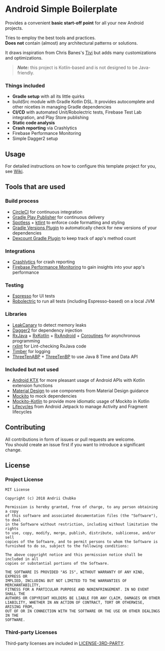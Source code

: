 # Android Simple Boilerplate
Provides a convenient **basic start-off point** for all your new Android projects.

Tries to employ the best tools and practices.  
**Does not** contain (almost) any architectural patterns or solutions.

It draws inspiration from Chris Banes's [Tivi](https://github.com/chrisbanes/tivi) but adds many customizations and optimizations.

>***Note:*** this project is Kotlin-based and is not designed to be Java-friendly.

### Things included
- **Gradle setup** with all its little quirks
- buildSrc module with Gradle Kotlin DSL. It provides autocomplete and other niceties in managing Gradle dependencies
- **CI/CD** with automated Unit/Robolectric tests, Firebase Test Lab integration, and Play Store publishing
- **Static code analysis**
- **Crash reporting** via Crashlytics
- Firebase Performance Monitoring
- Simple Dagger2 setup

## Usage
For detailed instructions on how to configure this template project for you, see [Wiki](https://github.com/qwertyfinger/android-simple-boilerplate/wiki).

## Tools that are used
### Build process
- [CircleCI](https://circleci.com/product/) for continuous integration
- [Gradle Play Publisher](https://github.com/Triple-T/gradle-play-publisher) for continuous delivery
- [Spotless](https://github.com/diffplug/spotless/tree/master/plugin-gradle) + [ktlint](https://github.com/shyiko/ktlint) to enforce code formatting and styling
- [Gradle Versions Plugin](https://github.com/ben-manes/gradle-versions-plugin) to automatically check for new versions of your dependencies
- [Dexcount Gradle Plugin](https://github.com/KeepSafe/dexcount-gradle-plugin) to keep track of app's method count

### Integrations
- [Crashlytics](https://firebase.google.com/docs/crashlytics/) for crash reporting
- [Firebase Performance Monitoring](https://firebase.google.com/docs/perf-mon/) to gain insights into your app's performance

### Testing
- [Espresso](https://developer.android.com/training/testing/espresso/) for UI tests
- [Robolectric](https://github.com/robolectric/robolectric) to run all tests (including Espresso-based) on a local JVM

### Libraries
- [LeakCanary](https://github.com/square/leakcanary) to detect memory leaks
- [Dagger2](https://github.com/google/dagger) for dependency injection
- [RxJava](https://github.com/ReactiveX/RxJava) + [RxKotlin](https://github.com/ReactiveX/RxKotlin/) + [RxAndroid](https://github.com/ReactiveX/RxAndroid/) + [Coroutines](https://github.com/kotlin/kotlinx.coroutines/) for asynchronous programming
- [rxlint](https://bitbucket.org/littlerobots/rxlint) for Lint-checking RxJava code
- [Timber](https://github.com/JakeWharton/timber) for logging
- [ThreeTenABP](https://github.com/JakeWharton/ThreeTenABP) + [ThreeTenBP](https://github.com/ThreeTen/threetenbp) to use Java 8 Time and Data API

### Included but not used
- [Android KTX](https://developer.android.com/kotlin/ktx) for more pleasant usage of Android APIs with Kotlin extension functions
- [Material Design](https://github.com/material-components/material-components-android) to use components from Material Design guidance
- [Mockito](https://github.com/mockito/mockito) to mock dependencies
- [Mockito-Kotlin](https://github.com/nhaarman/mockito-kotlin) to provide more idiomatic usage of Mockito in Kotlin
- [Lifecycles](https://developer.android.com/topic/libraries/architecture/lifecycle) from Android Jetpack to manage Activity and Fragment lifecycles

## Contributing
All contributions in form of issues or pull requests are welcome.  
You should create an issue first if you want to introduce a significant change.

## License
### Project License
```
MIT License

Copyright (c) 2018 Andrii Chubko

Permission is hereby granted, free of charge, to any person obtaining a copy
of this software and associated documentation files (the "Software"), to deal
in the Software without restriction, including without limitation the rights
to use, copy, modify, merge, publish, distribute, sublicense, and/or sell
copies of the Software, and to permit persons to whom the Software is
furnished to do so, subject to the following conditions:

The above copyright notice and this permission notice shall be included in all
copies or substantial portions of the Software.

THE SOFTWARE IS PROVIDED "AS IS", WITHOUT WARRANTY OF ANY KIND, EXPRESS OR
IMPLIED, INCLUDING BUT NOT LIMITED TO THE WARRANTIES OF MERCHANTABILITY,
FITNESS FOR A PARTICULAR PURPOSE AND NONINFRINGEMENT. IN NO EVENT SHALL THE
AUTHORS OR COPYRIGHT HOLDERS BE LIABLE FOR ANY CLAIM, DAMAGES OR OTHER
LIABILITY, WHETHER IN AN ACTION OF CONTRACT, TORT OR OTHERWISE, ARISING FROM,
OUT OF OR IN CONNECTION WITH THE SOFTWARE OR THE USE OR OTHER DEALINGS IN THE
SOFTWARE.
```

### Third-party Licenses
Third-party licenses are included in [LICENSE-3RD-PARTY](https://github.com/qwertyfinger/android-simple-boilerplate/blob/master/LICENSE-3RD-PARTY).
